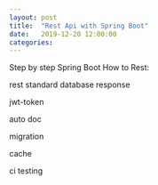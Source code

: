 ```yaml
---
layout: post
title:  "Rest Api with Spring Boot"
date:   2019-12-20 12:00:00
categories:
---
```


Step by step Spring Boot How to Rest:

rest standard
database
response

jwt-token

auto doc

migration

cache

ci
testing


